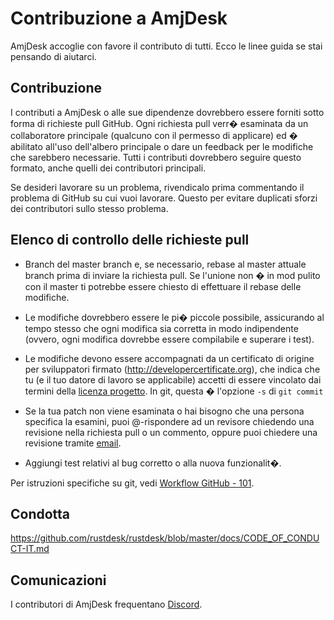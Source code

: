 # Contribuzione a AmjDesk

AmjDesk accoglie con favore il contributo di tutti.
Ecco le linee guida se stai pensando di aiutarci.

## Contribuzione

I contributi a AmjDesk o alle sue dipendenze dovrebbero essere forniti sotto forma di richieste pull GitHub. 
Ogni richiesta pull verr� esaminata da un collaboratore principale (qualcuno con il permesso di applicare) ed � abilitato all'uso dell'albero principale o dare un feedback per le modifiche che sarebbero necessarie. 
Tutti i contributi dovrebbero seguire questo formato, anche quelli dei contributori principali.

Se desideri lavorare su un problema, rivendicalo prima commentando
il problema di GitHub su cui vuoi lavorare. 
Questo per evitare duplicati sforzi dei contributori sullo stesso problema.

## Elenco di controllo delle richieste pull

- Branch del master branch e, se necessario, rebase al master attuale branch prima di inviare la richiesta pull. 
  Se l'unione non � in mod pulito con il master ti potrebbe essere chiesto di effettuare il rebase delle modifiche.

- Le modifiche dovrebbero essere le pi� piccole possibile, assicurando al tempo stesso che ogni modifica sia corretta in modo indipendente (ovvero, ogni modifica dovrebbe essere compilabile e superare i test).

- Le modifiche devono essere accompagnati da un certificato di origine per sviluppatori firmato (http://developercertificate.org), che indica che tu (e il tuo datore di lavoro se applicabile) accetti di essere vincolato dai termini della [licenza progetto](../LICENCE). In git, questa � l'opzione `-s` di `git commit`

- Se la tua patch non viene esaminata o hai bisogno che una persona specifica la esamini, puoi @-rispondere ad un revisore chiedendo una revisione nella richiesta pull o un commento, oppure puoi chiedere una revisione tramite [email](mailto:info@accamj.com).

- Aggiungi test relativi al bug corretto o alla nuova funzionalit�.

Per istruzioni specifiche su git, vedi [Workflow GitHub - 101](https://github.com/servo/servo/wiki/GitHub-workflow).

## Condotta

https://github.com/rustdesk/rustdesk/blob/master/docs/CODE_OF_CONDUCT-IT.md

## Comunicazioni

I contributori di AmjDesk frequentano [Discord](https://discord.gg/nDceKgxnkV).
